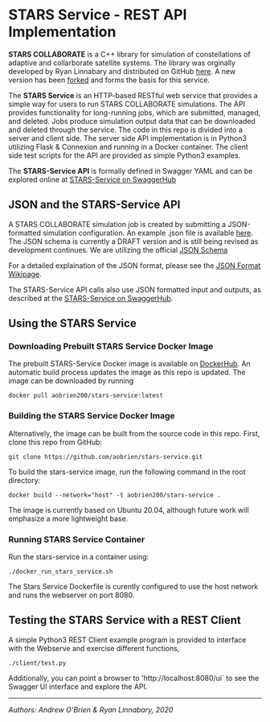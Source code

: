 # STARS Service - REST API Implementation

**STARS COLLABORATE** is a C++ library for simulation of constellations of adaptive and collarborate satellite systems.  The library was orginally developed by Ryan Linnabary and distributed on GitHub [here](https://github.com/linnabary/collaborate).  A new version has been [forked](https://github.com/aobrien/stars-collaborate) and forms the basis for this service.  

The **STARS Service** is an HTTP-based RESTful web service that provides a simple way for users to run STARS COLLABORATE simulations.  The API provides functionality for long-running jobs, which are submitted, managed, and deleted.  Jobs produce simulation output data that can be downloaded and deleted through the service.  The code in this repo is divided into a server and client side.  The server side API implementation is in Python3 utilizing Flask & Connexion and running in a Docker container.  The client side test scripts for the API are provided as simple Python3 examples.  

The **STARS-Service API** is formally defined in Swagger YAML and can be explored online at [STARS-Service on SwaggerHub](https://app.swaggerhub.com/apis/aobrien/STARS-Service)

## JSON and the STARS-Service API

A STARS COLLABORATE simulation job is created by submitting a JSON-formatted simulation configuration. An example .json file is available [here](https://github.com/aobrien/stars-service/blob/master/json/example.json).  The JSON schema is currently a DRAFT version and is still being revised as development continues. We are utilizing the official [JSON Schema](https://json-schema.org)

For a detailed explaination of the JSON format, please see the [JSON Format Wikipage](https://github.com/aobrien/stars-service/wiki/JSON-Format-for-STARS-Simulation-Configuration).

The STARS-Service API calls also use JSON formatted input and outputs, as described at the [STARS-Service on SwaggerHub](https://app.swaggerhub.com/apis/aobrien/STARS-Service).

## Using the STARS Service

### Downloading Prebuilt STARS Service Docker Image
The prebuilt STARS-Service Docker image is available on [DockerHub](https://hub.docker.com/r/aobrien200/stars-service).  An automatic build process updates the image as this repo is updated.  The image can be downloaded by running
```
docker pull aobrien200/stars-service:latest
```

### Building the STARS Service Docker Image
Alternatively, the image can be built from the source code in this repo.  First, clone this repo from GitHub:
```
git clone https://github.com/aobrien/stars-service.git
```
To build the stars-service image, run the following command in the root directory:
```
docker build --network="host" -t aobrien200/stars-service .
```
The image is currently based on Ubuntu 20.04, although future work will emphasize a more lightweight base.  

### Running STARS Service Container

Run the stars-service in a container using:
```
./docker_run_stars_service.sh
```
The Stars Service Dockerfile is curently configured to use the host network and runs the webserver on port 8080. 

## Testing the STARS Service with a REST Client

A simple Python3 REST Client example program is provided to interface with the Webserve and exercise different functions, 
```
./client/test.py
```

Additionally, you can point a browser to 'http://localhost:8080/ui` to see the Swagger UI interface and explore the API.

---

*Authors: Andrew O'Brien & Ryan Linnabary, 2020*
